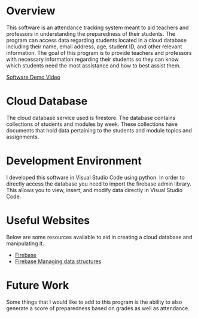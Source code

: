 # Overview

This software is an attendance tracking system meant to aid teachers and professors in understanding the preparedness of their students. The program can access data regarding students located in a cloud database including their name, email address, age, student ID, and other relevant information. The goal of this program is to provide teachers and professors with necessary information regarding their students so they can know which students need the most assistance and how to best assist them.

[Software Demo Video](https://youtu.be/I9814mprU5w)

# Cloud Database

The cloud database service used is firestore. The database contains collections of students and modules by week. These collections have documents that hold data pertaining to the students and module topics and assignments.

# Development Environment

I developed this software in Visual Studio Code using python. In order to directly access the database you need to import the firebase admin library. This allows you to view, insert, and modify data directly in Visual Studio Code.

# Useful Websites

Below are some resources available to aid in creating a cloud database and manipulating it.

* [Firebase](https://firebase.google.com/docs)
* [Firebase Managing data structures](https://firebase.google.com/docs/firestore/manage-data/structure-data)

# Future Work

Some things that I would like to add to this program is the ability to also generate a score of preparedness based on grades as well as attendance.